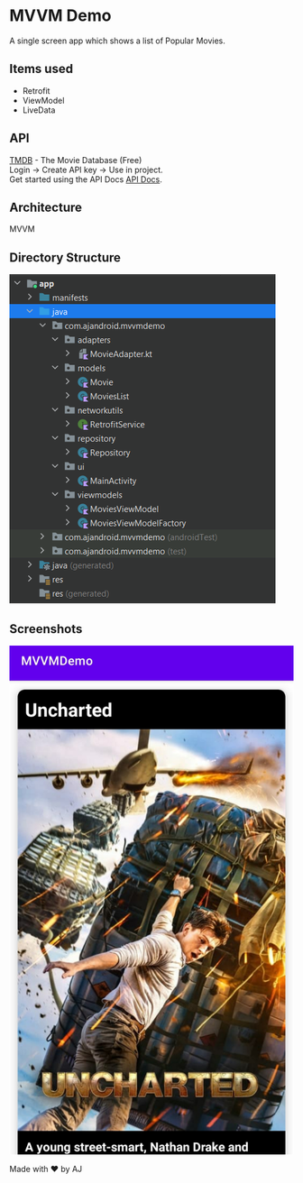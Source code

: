 # MVVM Demo
A single screen app which shows a list of Popular Movies.

## Items used
- Retrofit
- ViewModel
- LiveData

## API
[TMDB](https://www.themoviedb.org/) - The Movie Database (Free)  
Login -> Create API key -> Use in project.  
Get started using the API Docs [API Docs](https://developers.themoviedb.org/3/getting-started/introduction).

## Architecture
MVVM

## Directory Structure
![Directory Structure](https://github.com/AshutoshAJ/ProjectScreenshots/raw/master/MVVMDemo/DirectoryStructure.PNG)

## Screenshots
![Screenshot](https://github.com/AshutoshAJ/ProjectScreenshots/raw/master/MVVMDemo/Screenshot.jpg)

Made with ❤️ by AJ
